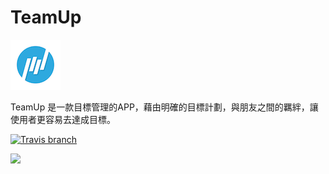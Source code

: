 # TeamUp

![](https://github.com/dan12411/TeamUp/blob/master/logo-1%403x_80.png)

TeamUp 是一款目標管理的APP，藉由明確的目標計劃，與朋友之間的羈絆，讓使用者更容易去達成目標。

[![Travis branch](https://img.shields.io/travis/rust-lang/rust/master.svg)]()

[![](https://www.youtube.com/watch?v=_mDoVwiCKOg)](https://youtu.be/_mDoVwiCKOg)
